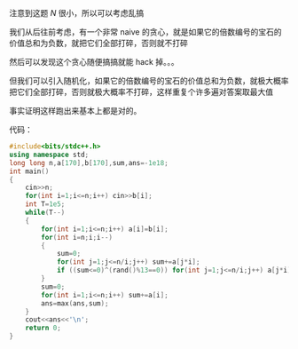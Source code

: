 注意到这题 $N$ 很小，所以可以考虑乱搞

我们从后往前考虑，有一个非常 naive 的贪心，就是如果它的倍数编号的宝石的价值总和为负数，就把它们全部打碎，否则就不打碎

然后可以发现这个贪心随便搞搞就能 hack 掉。。。

但我们可以引入随机化，如果它的倍数编号的宝石的价值总和为负数，就极大概率把它们全部打碎，否则就极大概率不打碎，这样重复个许多遍对答案取最大值

事实证明这样跑出来基本上都是对的。

代码：

```cpp
#include<bits/stdc++.h>
using namespace std;
long long n,a[170],b[170],sum,ans=-1e18;
int main()
{
	cin>>n;
	for(int i=1;i<=n;i++) cin>>b[i];
    int T=1e5;
	while(T--)
	{
		for(int i=1;i<=n;i++) a[i]=b[i];
		for(int i=n;i;i--)
		{
			sum=0;
			for(int j=1;j<=n/i;j++) sum+=a[j*i];
			if ((sum<=0)^(rand()%13==0)) for(int j=1;j<=n/i;j++) a[j*i]=0;
		}
		sum=0;
        for(int i=1;i<=n;i++) sum+=a[i];
		ans=max(ans,sum);
	}
	cout<<ans<<'\n';
    return 0;
}
```